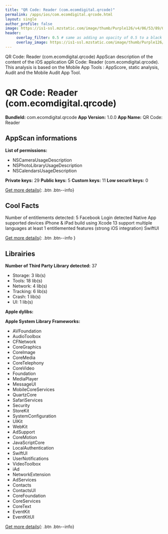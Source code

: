 ```yaml
---
title: "QR Code: Reader (com.ecomdigital.qrcode)"
permalink: /apps/ios/com.ecomdigital.qrcode.html
layout: single
author_profile: false
image: https://is1-ssl.mzstatic.com/image/thumb/Purple126/v4/06/53/89/065389a2-6cae-2f18-96ec-0630afaa0afa/AppIcon-1x_U007emarketing-0-7-0-85-220.png/512x512bb.jpg
header: 
     overlay_filter: 0.5 # same as adding an opacity of 0.5 to a black background
     overlay_image: https://is1-ssl.mzstatic.com/image/thumb/Purple126/v4/06/53/89/065389a2-6cae-2f18-96ec-0630afaa0afa/AppIcon-1x_U007emarketing-0-7-0-85-220.png/512x512bb.jpg
---
```

QR Code: Reader (com.ecomdigital.qrcode) AppScan description of the content of the iOS application QR Code: Reader (com.ecomdigital.qrcode). This analysis is based on the Mobile App Tools : AppScore, static analysis, Audit and the Mobile Audit App Tool.

# QR Code: Reader (com.ecomdigital.qrcode)

**BundleId:** com.ecomdigital.qrcode
**App Version:** 1.0.0
**App Name:** QR Code: Reader


## AppScan informations 

**List of permissions:** 
- NSCameraUsageDescription
- NSPhotoLibraryUsageDescription
- NSCalendarsUsageDescription
  
  
**Private keys:** 29
**Public keys:** 5
**Custom keys:** 11
**Low securit keys:** 0
  
[Get more details](/pricing.html){: .btn .btn--info}

## Cool Facts

Number of entitlements detected: 5
Facebook Login detected
Native App
supported devices iPhone & iPad
build using Xcode 13
support multiple languages
at least 1 entitlemented features (strong iOS integration)
SwiftUI
  
[Get more details](/pricing.html){: .btn .btn--info }

## Librairies 
**Number of Third Party Library detected:** 37
- Storage: 3 lib(s)
- Tools: 18 lib(s)
- Network: 4 lib(s)
- Tracking: 6 lib(s)
- Crash: 1 lib(s)
- UI: 1 lib(s)


**Apple dylibs:**


**Apple System Library Frameworks:**
- AVFoundation
- AudioToolbox
- CFNetwork
- CoreGraphics
- CoreImage
- CoreMedia
- CoreTelephony
- CoreVideo
- Foundation
- MediaPlayer
- MessageUI
- MobileCoreServices
- QuartzCore
- SafariServices
- Security
- StoreKit
- SystemConfiguration
- UIKit
- WebKit
- AdSupport
- CoreMotion
- JavaScriptCore
- LocalAuthentication
- SwiftUI
- UserNotifications
- VideoToolbox
- iAd
- NetworkExtension
- AdServices
- Contacts
- ContactsUI
- CoreFoundation
- CoreServices
- CoreText
- EventKit
- EventKitUI


  
[Get more details](/pricing.html){: .btn .btn--info}

